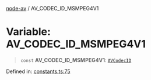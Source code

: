[node-av](../globals.md) / AV\_CODEC\_ID\_MSMPEG4V1

# Variable: AV\_CODEC\_ID\_MSMPEG4V1

> `const` **AV\_CODEC\_ID\_MSMPEG4V1**: [`AVCodecID`](../type-aliases/AVCodecID.md)

Defined in: [constants.ts:75](https://github.com/seydx/av/blob/f8631fc881b394300b1479f511d55cf1c370a87f/src/constants/constants.ts#L75)
